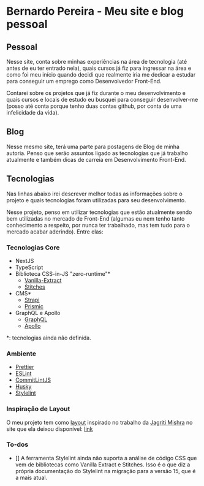 # Bernardo Pereira - Meu site e blog pessoal

## Pessoal

Nesse site, conta sobre minhas experiências na área de tecnologia (até antes de
eu ter entrado nela), quais cursos já fiz para ingressar na área e como foi meu
início quando decidi que realmente iria me dedicar a estudar para conseguir um
emprego como Desenvolvedor Front-End.

Contarei sobre os projetos que já fiz durante o meu desenvolvimento e quais
cursos e locais de estudo eu busquei para conseguir desenvolver-me (posso até
conta porque tenho duas contas github, por conta de uma infelicidade da vida).

## Blog

Nesse mesmo site, terá uma parte para postagens de Blog de minha autoria. Penso
que serão assuntos ligado as tecnologias que já trabalho atualmente e também
dicas de carreia em Desenvolvimento Front-End.

## Tecnologias

Nas linhas abaixo irei descrever melhor todas as informações sobre o projeto e
quais tecnologias foram utilizadas para seu desenvolvimento.

Nesse projeto, penso em utilizar tecnologias que estão atualmente sendo bem
utilizadas no mercado de Front-End (algumas eu nem tenho tanto conhecimento a
respeito, por nunca ter trabalhado, mas tem tudo para o mercado acabar
aderindo). Entre elas:

### Tecnologias Core

- NextJS
- TypeScript
- Biblioteca CSS-in-JS "zero-runtime"\*
  - [Vanilla-Extract](https://vanilla-extract.style/)
  - [Stitches](https://stitches.dev/)
- CMS\*
  - [Strapi](https://strapi.io/)
  - [Prismic](https://prismic.io/docs)
- GraphQL e Apollo
  - [GraphQL](https://graphql.org/)
  - [Apollo](https://www.apollographql.com/)

\*: tecnologias ainda não definida.

### Ambiente

- [Prettier](https://prettier.io/)
- [ESLint](https://eslint.org/)
- [CommitLintJS](https://commitlint.js.org/#/)
- [Husky](https://typicode.github.io/husky/#/)
- [Stylelint](https://stylelint.io/)

### Inspiração de Layout

O meu projeto tem como [layout](src/docs/layout-jagriti-mishra.png) inspirado no
trabalho da [Jagriti Mishra](https://www.behance.net/jagritimishra2) no site que
ela deixou disponível: [link](https://jagriti-blog.netlify.app/#)

### To-dos

- [] A ferramenta Stylelint ainda não suporta a análise de código CSS que vem de
  bibliotecas como Vanilla Extract e Stitches. Isso é o que diz a própria
  documentação do Stylelint na migração para a versão 15, que é a mais atual.
